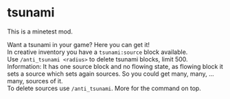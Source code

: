 # tsunami
This is a minetest mod.<br />

Want a tsunami in your game? Here you can get it!<br />
In creative inventory you have a `tsunami:source` block available.<br />
Use `/anti_tsunami <radius>` to delete tsunami blocks, limit 500.<br />
Information: It has one source block and no flowing state, as flowing block it sets a source which sets again sources. So you could get many, many, ... many, sources of it.<br />
To delete sources use `/anti_tsunami`. More for the command on top.
